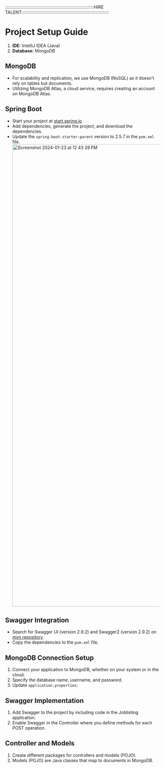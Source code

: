 ::::::::::::::::::::::::::::::::::::::::::::::::::::::::::::::::::::::::HIRE TALENT:::::::::::::::::::::::::::::::::::::::::::::::::::::::::::::::::::::::

# Project Setup Guide

1. **IDE:** IntelliJ IDEA (Java)
2. **Database:** MongoDB

## MongoDB
- For scalability and replication, we use MongoDB (NoSQL) as it doesn't rely on tables but documents.
- Utilizing MongoDB Atlas, a cloud service, requires creating an account on MongoDB Atlas.

## Spring Boot
- Start your project at [start.spring.io](https://start.spring.io).
- Add dependencies, generate the project, and download the dependencies.
- Update the `spring-boot-starter-parent` version to 2.5.7 in the `pom.xml` file.
  <img width="1510" alt="Screenshot 2024-01-23 at 12 43 28 PM" src="https://github.com/String369/HireTalent-Java-Spring-MongoDB/assets/132102851/8401fc22-5d9a-43c2-ad58-3d7d28e53103">
  
## Swagger Integration
- Search for Swagger UI (version 2.9.2) and Swagger2 (version 2.9.2) on [mvn repository](https://mvnrepository.com/).
- Copy the dependencies to the `pom.xml` file.

## MongoDB Connection Setup
1. Connect your application to MongoDB, whether on your system or in the cloud.
2. Specify the database name, username, and password.
3. Update `application.properties`:

## Swagger Implementation
1. Add Swagger to the project by including code in the Joblisting application.
2. Enable Swagger in the Controller where you define methods for each POST operation.

## Controller and Models
1. Create different packages for controllers and models (POJO).
2. Models (POJO) are Java classes that map to documents in MongoDB.
